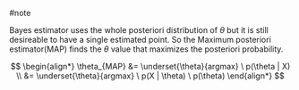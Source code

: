 #note 

Bayes estimator uses the whole posteriori distribution of $\theta$ but it is still desireable to have a single estimated point. So the Maximum posteriori estimator(MAP) finds the $\theta$ value that maximizes the posteriori probability.

$$
\begin{align*}
\theta_{MAP} &= \underset{\theta}{argmax} \ p(\theta | X) \\
&= \underset{\theta}{argmax} \ p(X | \theta) \ p(\theta)
\end{align*}
$$
